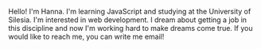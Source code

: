 Hello! I'm Hanna. I'm learning JavaScript and studying at the University of Silesia. I'm interested in web development. I dream about getting a job in this discipline and now I'm working hard to make dreams come true. 
If you would like to reach me, you can write me email!
